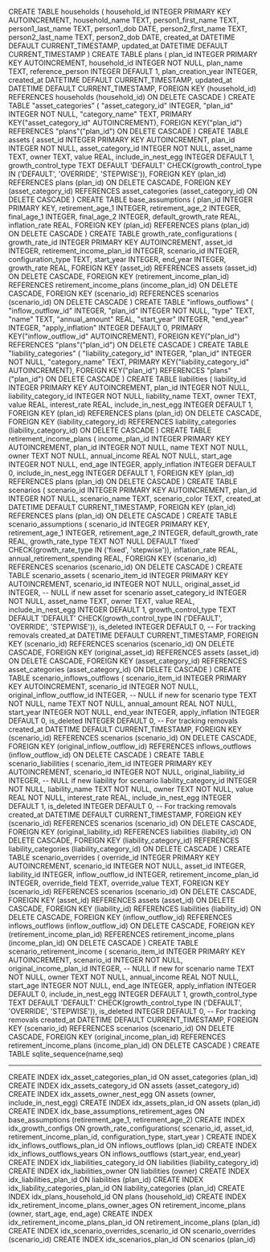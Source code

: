 CREATE TABLE households (
    household_id INTEGER PRIMARY KEY AUTOINCREMENT,
    household_name TEXT,
    person1_first_name TEXT,
    person1_last_name TEXT,
    person1_dob DATE,
    person2_first_name TEXT,
    person2_last_name TEXT,
    person2_dob DATE,
    created_at DATETIME DEFAULT CURRENT_TIMESTAMP,
    updated_at DATETIME DEFAULT CURRENT_TIMESTAMP
)
CREATE TABLE plans (
    plan_id INTEGER PRIMARY KEY AUTOINCREMENT,
    household_id INTEGER NOT NULL,
    plan_name TEXT,
    reference_person INTEGER DEFAULT 1,
    plan_creation_year INTEGER,
    created_at DATETIME DEFAULT CURRENT_TIMESTAMP,
    updated_at DATETIME DEFAULT CURRENT_TIMESTAMP,
    FOREIGN KEY (household_id) REFERENCES households (household_id) ON DELETE CASCADE
)
CREATE TABLE "asset_categories" (
	"asset_category_id"	INTEGER,
	"plan_id"	INTEGER NOT NULL,
	"category_name"	TEXT,
	PRIMARY KEY("asset_category_id" AUTOINCREMENT),
	FOREIGN KEY("plan_id") REFERENCES "plans"("plan_id") ON DELETE CASCADE
)
CREATE TABLE assets (
    asset_id INTEGER PRIMARY KEY AUTOINCREMENT,
    plan_id INTEGER NOT NULL,
    asset_category_id INTEGER NOT NULL,
    asset_name TEXT,
    owner TEXT,
    value REAL,
    include_in_nest_egg INTEGER DEFAULT 1, growth_control_type TEXT
    DEFAULT 'DEFAULT'
    CHECK(growth_control_type IN ('DEFAULT', 'OVERRIDE', 'STEPWISE')),
    FOREIGN KEY (plan_id) REFERENCES plans (plan_id) ON DELETE CASCADE,
    FOREIGN KEY (asset_category_id) REFERENCES asset_categories (asset_category_id) ON DELETE CASCADE
)
CREATE TABLE base_assumptions (
    plan_id INTEGER PRIMARY KEY,
    retirement_age_1 INTEGER,
    retirement_age_2 INTEGER,
    final_age_1 INTEGER,
    final_age_2 INTEGER,
    default_growth_rate REAL,
    inflation_rate REAL,
    FOREIGN KEY (plan_id) REFERENCES plans (plan_id) ON DELETE CASCADE
)
CREATE TABLE growth_rate_configurations (
    growth_rate_id INTEGER PRIMARY KEY AUTOINCREMENT,
    asset_id INTEGER,
    retirement_income_plan_id INTEGER,
    scenario_id INTEGER,
    configuration_type TEXT,
    start_year INTEGER,
    end_year INTEGER,
    growth_rate REAL,
    FOREIGN KEY (asset_id) REFERENCES assets (asset_id) ON DELETE CASCADE,
    FOREIGN KEY (retirement_income_plan_id) REFERENCES retirement_income_plans (income_plan_id) ON DELETE CASCADE,
    FOREIGN KEY (scenario_id) REFERENCES scenarios (scenario_id) ON DELETE CASCADE
)
CREATE TABLE "inflows_outflows" (
	"inflow_outflow_id"	INTEGER,
	"plan_id"	INTEGER NOT NULL,
	"type"	TEXT,
	"name"	TEXT,
	"annual_amount"	REAL,
	"start_year"	INTEGER,
	"end_year"	INTEGER,
	"apply_inflation"	INTEGER DEFAULT 0,
	PRIMARY KEY("inflow_outflow_id" AUTOINCREMENT),
	FOREIGN KEY("plan_id") REFERENCES "plans"("plan_id") ON DELETE CASCADE
)
CREATE TABLE "liability_categories" (
	"liability_category_id"	INTEGER,
	"plan_id"	INTEGER NOT NULL,
	"category_name"	TEXT,
	PRIMARY KEY("liability_category_id" AUTOINCREMENT),
	FOREIGN KEY("plan_id") REFERENCES "plans"("plan_id") ON DELETE CASCADE
)
CREATE TABLE liabilities (
    liability_id INTEGER PRIMARY KEY AUTOINCREMENT,
    plan_id INTEGER NOT NULL,
    liability_category_id INTEGER NOT NULL,
    liability_name TEXT,
    owner TEXT,
    value REAL,
    interest_rate REAL,
    include_in_nest_egg INTEGER DEFAULT 1,
    FOREIGN KEY (plan_id) REFERENCES plans (plan_id) ON DELETE CASCADE,
    FOREIGN KEY (liability_category_id) REFERENCES liability_categories (liability_category_id) ON DELETE CASCADE
)
CREATE TABLE retirement_income_plans (
    income_plan_id INTEGER PRIMARY KEY AUTOINCREMENT,
    plan_id INTEGER NOT NULL,
    name TEXT NOT NULL,
    owner TEXT NOT NULL,
    annual_income REAL NOT NULL,
    start_age INTEGER NOT NULL,
    end_age INTEGER,
    apply_inflation INTEGER DEFAULT 0,
    include_in_nest_egg INTEGER DEFAULT 1,
    FOREIGN KEY (plan_id) REFERENCES plans (plan_id) ON DELETE CASCADE
)
CREATE TABLE scenarios (
    scenario_id INTEGER PRIMARY KEY AUTOINCREMENT,
    plan_id INTEGER NOT NULL,
    scenario_name TEXT,
    scenario_color TEXT,
    created_at DATETIME DEFAULT CURRENT_TIMESTAMP,
    FOREIGN KEY (plan_id) REFERENCES plans (plan_id) ON DELETE CASCADE
)
CREATE TABLE scenario_assumptions (
    scenario_id INTEGER PRIMARY KEY,
    retirement_age_1 INTEGER,
    retirement_age_2 INTEGER,
    default_growth_rate REAL,
    growth_rate_type TEXT NOT NULL DEFAULT 'fixed' CHECK(growth_rate_type IN ('fixed', 'stepwise')),
    inflation_rate REAL,
    annual_retirement_spending REAL,
    FOREIGN KEY (scenario_id) REFERENCES scenarios (scenario_id) ON DELETE CASCADE
)
CREATE TABLE scenario_assets (
    scenario_item_id INTEGER PRIMARY KEY AUTOINCREMENT,
    scenario_id INTEGER NOT NULL,
    original_asset_id INTEGER,  -- NULL if new asset for scenario
    asset_category_id INTEGER NOT NULL,
    asset_name TEXT,
    owner TEXT,
    value REAL,
    include_in_nest_egg INTEGER DEFAULT 1,
    growth_control_type TEXT DEFAULT 'DEFAULT' 
        CHECK(growth_control_type IN ('DEFAULT', 'OVERRIDE', 'STEPWISE')),
    is_deleted INTEGER DEFAULT 0,  -- For tracking removals
    created_at DATETIME DEFAULT CURRENT_TIMESTAMP,
    FOREIGN KEY (scenario_id) REFERENCES scenarios (scenario_id) ON DELETE CASCADE,
    FOREIGN KEY (original_asset_id) REFERENCES assets (asset_id) ON DELETE CASCADE,
    FOREIGN KEY (asset_category_id) REFERENCES asset_categories (asset_category_id) ON DELETE CASCADE
)
CREATE TABLE scenario_inflows_outflows (
    scenario_item_id INTEGER PRIMARY KEY AUTOINCREMENT,
    scenario_id INTEGER NOT NULL,
    original_inflow_outflow_id INTEGER,  -- NULL if new for scenario
    type TEXT NOT NULL,
    name TEXT NOT NULL,
    annual_amount REAL NOT NULL,
    start_year INTEGER NOT NULL,
    end_year INTEGER,
    apply_inflation INTEGER DEFAULT 0,
    is_deleted INTEGER DEFAULT 0,  -- For tracking removals
    created_at DATETIME DEFAULT CURRENT_TIMESTAMP,
    FOREIGN KEY (scenario_id) REFERENCES scenarios (scenario_id) ON DELETE CASCADE,
    FOREIGN KEY (original_inflow_outflow_id) REFERENCES inflows_outflows (inflow_outflow_id) ON DELETE CASCADE
)
CREATE TABLE scenario_liabilities (
    scenario_item_id INTEGER PRIMARY KEY AUTOINCREMENT,
    scenario_id INTEGER NOT NULL,
    original_liability_id INTEGER,  -- NULL if new liability for scenario
    liability_category_id INTEGER NOT NULL,
    liability_name TEXT NOT NULL,
    owner TEXT NOT NULL,
    value REAL NOT NULL,
    interest_rate REAL,
    include_in_nest_egg INTEGER DEFAULT 1,
    is_deleted INTEGER DEFAULT 0,  -- For tracking removals
    created_at DATETIME DEFAULT CURRENT_TIMESTAMP,
    FOREIGN KEY (scenario_id) REFERENCES scenarios (scenario_id) ON DELETE CASCADE,
    FOREIGN KEY (original_liability_id) REFERENCES liabilities (liability_id) ON DELETE CASCADE,
    FOREIGN KEY (liability_category_id) REFERENCES liability_categories (liability_category_id) ON DELETE CASCADE
)
CREATE TABLE scenario_overrides (
    override_id INTEGER PRIMARY KEY AUTOINCREMENT,
    scenario_id INTEGER NOT NULL,
    asset_id INTEGER,
    liability_id INTEGER,
    inflow_outflow_id INTEGER,
    retirement_income_plan_id INTEGER,
    override_field TEXT,
    override_value TEXT,
    FOREIGN KEY (scenario_id) REFERENCES scenarios (scenario_id) ON DELETE CASCADE,
    FOREIGN KEY (asset_id) REFERENCES assets (asset_id) ON DELETE CASCADE,
    FOREIGN KEY (liability_id) REFERENCES liabilities (liability_id) ON DELETE CASCADE,
    FOREIGN KEY (inflow_outflow_id) REFERENCES inflows_outflows (inflow_outflow_id) ON DELETE CASCADE,
    FOREIGN KEY (retirement_income_plan_id) REFERENCES retirement_income_plans (income_plan_id) ON DELETE CASCADE
)
CREATE TABLE scenario_retirement_income (
    scenario_item_id INTEGER PRIMARY KEY AUTOINCREMENT,
    scenario_id INTEGER NOT NULL,
    original_income_plan_id INTEGER,  -- NULL if new for scenario
    name TEXT NOT NULL,
    owner TEXT NOT NULL,
    annual_income REAL NOT NULL,
    start_age INTEGER NOT NULL,
    end_age INTEGER,
    apply_inflation INTEGER DEFAULT 0,
    include_in_nest_egg INTEGER DEFAULT 1,
    growth_control_type TEXT DEFAULT 'DEFAULT'
        CHECK(growth_control_type IN ('DEFAULT', 'OVERRIDE', 'STEPWISE')),
    is_deleted INTEGER DEFAULT 0,  -- For tracking removals
    created_at DATETIME DEFAULT CURRENT_TIMESTAMP,
    FOREIGN KEY (scenario_id) REFERENCES scenarios (scenario_id) ON DELETE CASCADE,
    FOREIGN KEY (original_income_plan_id) REFERENCES retirement_income_plans (income_plan_id) ON DELETE CASCADE
)
CREATE TABLE sqlite_sequence(name,seq)


---

CREATE INDEX idx_asset_categories_plan_id ON asset_categories (plan_id)
CREATE INDEX idx_assets_category_id ON assets (asset_category_id)
CREATE INDEX idx_assets_owner_nest_egg ON assets (owner, include_in_nest_egg)
CREATE INDEX idx_assets_plan_id ON assets (plan_id)
CREATE INDEX idx_base_assumptions_retirement_ages ON base_assumptions (retirement_age_1, retirement_age_2)
CREATE INDEX idx_growth_configs ON growth_rate_configurations(
    scenario_id,
    asset_id,
    retirement_income_plan_id,
    configuration_type,
    start_year
)
CREATE INDEX idx_inflows_outflows_plan_id ON inflows_outflows (plan_id)
CREATE INDEX idx_inflows_outflows_years ON inflows_outflows (start_year, end_year)
CREATE INDEX idx_liabilities_category_id ON liabilities (liability_category_id)
CREATE INDEX idx_liabilities_owner ON liabilities (owner)
CREATE INDEX idx_liabilities_plan_id ON liabilities (plan_id)
CREATE INDEX idx_liability_categories_plan_id ON liability_categories (plan_id)
CREATE INDEX idx_plans_household_id ON plans (household_id)
CREATE INDEX idx_retirement_income_plans_owner_ages ON retirement_income_plans (owner, start_age, end_age)
CREATE INDEX idx_retirement_income_plans_plan_id ON retirement_income_plans (plan_id)
CREATE INDEX idx_scenario_overrides_scenario_id ON scenario_overrides (scenario_id)
CREATE INDEX idx_scenarios_plan_id ON scenarios (plan_id)
